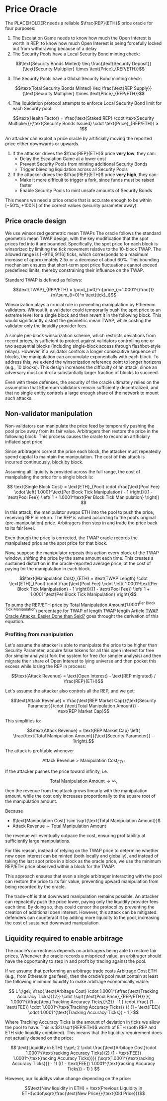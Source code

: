 
# Price Oracle
The PLACEHOLDER needs a reliable $\frac{REP}{ETH}$ price oracle for four purposes:
1) The Escalation Game needs to know how much the Open Interest is worth in REP, to know how much Open Interest is being forcefully locked out from withdrawing because of a delay
2) The Security Pools have a Local Security Bond minting check:
```math
\text{Security Bonds Minted} \leq \frac{\text{Security Deposit}}{\text{Security Multiplier} \times \text{Price}_{REP/ETH}}
```
3) The Security Pools have a Global Security Bond minting check:
```math
\text{Total Security Bonds Minted} \leq \frac{\text{REP Supply}}{\text{Security Multiplier} \times \text{Price}_{REP/ETH}}
```
4) The liquidation protocol attempts to enforce Local Security Bond limit for each Security pool:
```math
\text{Health Factor} = \frac{\text{Staked REP} \cdot \text{Security Multiplier}}{\text{Security Bonds Issued} \cdot \text{Price}_{REP/ETH}} ≥ 1
```

An attacker can exploit a price oracle by artificially moving the reported price either downwards or upwards.

1) If the attacker drives the $\frac{REP}{ETH}$ price **very low**, they can:
	- Delay the Escalation Game at a lower cost
	- Prevent Security Pools from minting additional Security Bonds
	- Trigger bleeding liquidation across all Security Pools
2) If the attacker drives the $\frac{REP}{ETH}$ price **very high**, they can:
	- Make it more difficult to trigger a fork, since funds must be raised faster
	- Enable Security Pools to mint unsafe amounts of Security Bonds

This means we need a price oracle that is accurate enough to be within $[-50\%,+100\%]$ of the correct values (security parameter away).

## Price oracle design

We use winsorized geometric mean TWAPs The oracle follows the standard geometric mean TWAP design, with the key modification that the spot prices fed into it are bounded. Specifically, the spot price for each block is winsorized by limiting the tick movement relative to the 10-block TWAP. The allowed range is $[-9116, 9116]$ ticks, which corresponds to a maximum increase of approximately 2.5x or a decrease of about 60%. This bounding mechanism ensures that short-term spot price fluctuations cannot exceed predefined limits, thereby constraining their influence on the TWAP.

Standard TWAP is defined as follows:
```math
\text{TWAP}_{REP/ETH} = \prod_{i=0}^n{price_i}=1.0001^{\frac{1}{n}\sum_{i=0}^n \text{tick}_i}
```

Winsorization plays a crucial role in preventing manipulation by Ethereum validators. Without it, a validator could temporarily push the spot price to an extreme level for a single block and then revert it in the following block. This would significantly distort the geometric mean TWAP, while costing the validator only the liquidity provider fees.

A simple per-block winsorization scheme, which restricts deviations from recent prices, is sufficient to protect against validators controlling one or two sequential blocks (including single-block access through flashbot-style relays). However, if a validator controls a longer consecutive sequence of blocks, the manipulation can accumulate exponentially with each block. To address this, we extend the winsorization reference point to longer horizons (e.g., 10 blocks). This design increases the difficulty of an attack, since an adversary must control a substantially larger fraction of blocks to succeed.

Even with these defenses, the security of the oracle ultimately relies on the assumption that Ethereum validators remain sufficiently decentralized, and that no single entity controls a large enough share of the network to mount such attacks.

## Non-validator manipulation

Non-validators can manipulate the price feed by temporarily pushing the pool price away from its fair value. Arbitragers then restore the price in the following block. This process causes the oracle to record an artificially inflated spot price.

Since arbitragers correct the price each block, the attacker must repeatedly spend capital to maintain the manipulation. The cost of this attack is incurred continuously, block by block.

Assuming all liquidity is provided across the full range, the cost of manipulating the price for a single block is:

$$
\text{Single Block Cost} = \text{ETH}_{Pool} \cdot \frac{\text{Pool Fee} \cdot \left( 1.0001^\text{Per Block Tick Manipulation}  - 1 \right)}{(1 - \text{Pool Fee}) \left( 1 + 1.0001^\text{Per Block Tick Manipulation}  \right)}
$$

In this attack, the manipulator swaps ETH into the pool to push the price, receiving REP in return. The REP is valued according to the pool’s original (pre-manipulation) price. Arbitragers then step in and trade the price back to its fair level.

Even though the price is corrected, the TWAP oracle records the manipulated price as the spot price for that block.

Now, suppose the manipulator repeats this action every block of the TWAP window, shifting the price by the same amount each time. This creates a sustained distortion in the oracle-reported average price, at the cost of paying for the manipulation in each block.

```math
\text{Manipulation Cost}_{ETH} = \text{TWAP Length}
\cdot
\text{ETH}_{Pool} \cdot \frac{\text{Pool Fee} \cdot \left( 1.0001^\text{Per Block Tick Manipulation}  - 1 \right)}{(1 - \text{Pool Fee}) \left( 1 + 1.0001^\text{Per Block Tick Manipulation}  \right)}
```
To pump the REP/ETH price by $\text{Total Manipulation Amount}$($1.0001^\text{Per Block Tick Manipulation}$) percentage for TWAP of length $\text{TWAP length}$ Article [TWAP Oracle Attacks: Easier Done than Said?](https://eprint.iacr.org/2022/445.pdf) goes throught the derivation of this equation.

### Profiting from manipulation

Let's assume the attacker is able to manipulate the price to be higher than Security Parameter, acquire false tokens for all this open interest for free (for simpler analysis) fork the system for free (for simpler analysis) and then migrate their share of Open Interest to lying universe and then pocket this excess while losing the REP in process:

```math
\text{Attack Revenue} = \text{Open Interest} - \text{REP migrated} / \frac{REP}{ETH}
```
Let's assume the attacker also controls all the REP, and we get:
```math
\text{Attack Revenue} = \frac{\text{REP Market Cap}}{\text{Security Parameter}}\cdot {\text{Total Manipulation Amount}} - \text{REP Market Cap}
```

This simplifies to:
```math
\text{Attack Revenue} = \text{REP Market Cap} \left( \frac{\text{Total Manipulation Amount}}{\text{Security Parameter}} - 1\right).
```

The attack is profitable whenever

$$
\text{Attack Revenue} > \text{Manipulation Cost}_{ETH}
$$

If the attacker pushes the price toward infinity, i.e.

$$
\text{Total Manipulation Amount} \to \infty,
$$

then the revenue from the attack grows linearly with the manipulation amount, while the cost only increases proportionally to the square root of the manipulation amount.

Because

* $\text{Manipulation Cost} \sim \sqrt{\text{Total Manipulation Amount}}$
* $\text{Attack Revenue} \sim \text{Total Manipulation Amount}$

the revenue will eventually outpace the cost, ensuring profitability at sufficiently large manipulations.

For this reason, instead of relying on the TWAP price to determine whether new open interest can be minted (both locally and globally), and instead of taking the last spot price in a block as the oracle price, we use the minimum REP/ETH price observed within a block for the TWAP.

This approach ensures that even a single arbitrager interacting with the pool can restore the price to its fair value, preventing upward manipulation from being recorded by the oracle.

The trade-off is that downward manipulation remains possible. An attacker can repeatedly push the price lower, paying only the liquidity provider fees each time. By doing so, they could censor the protocol by preventing the creation of additional open interest. However, this attack can be mitigated: defenders can counteract it by adding more liquidity to the pool, increasing the cost of sustained downward manipulation.

## Liquidity required to enable arbitrage

The oracle’s correctness depends on arbitragers being able to restore fair prices. Whenever the oracle records a mispriced value, an arbitrager should have the opportunity to step in and profit by trading against the pool.

If we assume that performing an arbitrage trade costs $\text{Arbitrage Cost}$ ETH (e.g., from Ethereum gas fees), then the oracle’s pool must contain at least the following minimum liquidity to make arbitrage economically viable:

$$
L \;\ge\; 
\frac{ \text{Arbitage Cost} \cdot 1.0001^{\tfrac{\text{Tracking Accuracy Ticks}}{2}} \cdot \sqrt{\text{Pool Price}_{REP/ETH}} }{ 1.0001^{\tfrac{\text{Tracking Accuracy Ticks}}{2}} - 1 }
\cdot 
\frac{ (1 - \text{FEE}) \cdot 1.0001^{\text{Tracking Accuracy Ticks}} }{ (1 - \text{FEE}) \cdot 1.0001^{\text{Tracking Accuracy Ticks}} - 1 }
$$

Where $\text{Tracking Accuracy Ticks}$ is the amount of deviation in ticks we allow the pool to have. This is $2L\sqrt{REP/ETH}$ worth of ETH (both REP and ETH side liquidity combined). This means that the liquidity requirement does not actually depend on the price:

$$
\text{Liquidity in ETH} \;\ge\;  2 \cdot \frac{\text{Arbitage Cost}\cdot 1.0001^{\text{racking Accuracy Ticks}/2} (1 - \text{FEE}) 1.0001^{\text{racking Accuracy Ticks}}}{ (\sqrt{1.0001^{\text{racking Accuracy Ticks}}} - 1) ((1 - \text{FEE}) 1.0001^{\text{racking Accuracy Ticks}} - 1) }
$$

However, our liquiditys value change depending on the price:
```math
\text{New liquidity in ETH} = \text{Previous Liquidity in ETH}\cdot\sqrt{\frac{\text{New Price}}{\text{Old Price}}}
```
